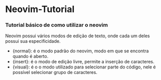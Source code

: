 # Neovim-Tutorial
### Tutorial básico de como utilizar o neovim

Neovim possui vários modos de edição de texto, onde cada um deles possui sua especificidade.

* {normal}: é o modo padrão do neovim, modo em que se encontra quando é aberto.
* {insert}: é o modo de edição livre, permite a inserção de caracteres.
* {visual}: é o o modo utilizado para selecionar parte do código, nele é possível selecionar grupo de caracteres.
